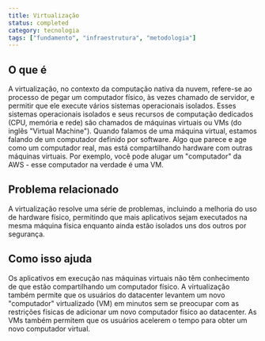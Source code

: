 ```yaml
---
title: Virtualização
status: completed
category: tecnologia
tags: ["fundamento", "infraestrutura", "metodologia"]
---
```


## O que é

A virtualização, no contexto da computação nativa da nuvem, refere-se ao processo de pegar um computador físico, às vezes chamado de servidor, e permitir que ele execute vários sistemas operacionais isolados. Esses sistemas operacionais isolados e seus recursos de computação dedicados (CPU, memória e rede) são chamados de máquinas virtuais ou VMs (do inglês "Virtual Machine"). Quando falamos de uma máquina virtual, estamos falando de um computador definido por software. Algo que parece e age como um computador real, mas está compartilhando hardware com outras máquinas virtuais. Por exemplo, você pode alugar um "computador" da AWS - esse computador na verdade é uma VM.

## Problema relacionado

A virtualização resolve uma série de problemas, incluindo a melhoria do uso de hardware físico, permitindo que mais aplicativos sejam executados na mesma máquina física enquanto ainda estão isolados uns dos outros por segurança.

## Como isso ajuda

Os aplicativos em execução nas máquinas virtuais não têm conhecimento de que estão compartilhando um computador físico. A virtualização também permite que os usuários do datacenter levantem um novo "computador" virtualizado (VM) em minutos sem se preocupar com as restrições físicas de adicionar um novo computador físico ao datacenter. As VMs também permitem que os usuários acelerem o tempo para obter um novo computador virtual.

